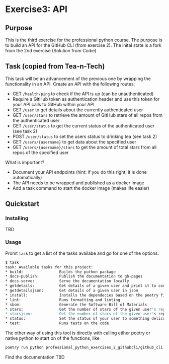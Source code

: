 # Exercise3: API

## Purpose

This is the third exercise for the professional python course. The purpose is to build an API for the GitHub CLI (from exercise 2).
The inital state is a fork from the 2nd exercise (Solution from Codie)

## Task (copied from Tea-n-Tech)

This task will be an advancement of the previous one by wrapping the
functionality in an API.
Create an API with the following routes:

- GET `/health/ping` to check if the API is up (can be unauthenticated)
- Require a GitHub token as authentication header and use this token for
  your API calls to GitHub within your API
- GET `/user` to get details about the currently authenticated user
- GET `/user/stars` to retrieve the amount of GitHub stars of all repos from the
  authenticated user
- GET `/user/status` to get the current status of the authenticated user (see
  task 2)
- POST `/user/status` to set the users status to drinking tea (see task 2)
- GET `/users/{username}` to get data about the specified user
- GET `/users/{username}/stars` to get the amount of total stars from all repos
  of the specified user

What is important?

- Document your API endpoints (hint: if you do this right, it is done
  automatically)
- The API needs to be wrapped and published as a docker image
- Add a task command to start the docker image (makes life easier)


## Quickstart

### Installing

TBD

### Usage

Promt ```task``` to get a list of the tasks availabe and go for one of the options: 

```bash
$ task
task: Available tasks for this project:
* build:                Builds the puthon package
* docs-publish:         Publish the documentation to gh-pages
* docs-serve:           Serve the documentation locally
* getdetails:           Get details of a given user and print it to console
* getdetailsjson:       Get details of a given user in json
* install:              Installs the dependecies based on the poetry file
* lint:                 Runs formatting and linting
* sbom:                 Generate the Software Bill of Materials
* stars:                Get the number of stars of the given user's repositories
* starsjson:            Get the number of stars of the given user's repositories in json format
* status:               Set the status of your user to something delicous
* test:                 Runs tests on the code
```

The other way of using this tool is directly with calling etiher poetry or native python to start on of the functions, like 

```bash
poetry run python professional_python_exercises_2_githubcli/github_cli.py setstatus
```

Find the documentation TBD
